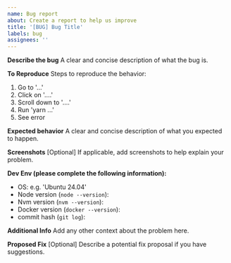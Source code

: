 ```yaml
---
name: Bug report
about: Create a report to help us improve
title: '[BUG] Bug Title'
labels: bug
assignees: ''
---
```


**Describe the bug**
A clear and concise description of what the bug is.

**To Reproduce**
Steps to reproduce the behavior:

1. Go to '...'
2. Click on '....'
3. Scroll down to '....'
4. Run 'yarn ...'
5. See error

**Expected behavior**
A clear and concise description of what you expected to happen.

**Screenshots**
[Optional] If applicable, add screenshots to help explain your problem.

**Dev Env (please complete the following information):**

- OS: e.g. 'Ubuntu 24.04'
- Node version (`node --version`):
- Nvm version (`nvm --version`):
- Docker version (`docker --version`):
- commit hash (`git log`):

**Additional Info**
Add any other context about the problem here.

**Proposed Fix**
[Optional] Describe a potential fix proposal if you have suggestions.
